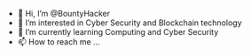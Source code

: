 - 👋 Hi, I’m @BountyHacker
- 👀 I’m interested in Cyber Security and Blockchain technology
- 🌱 I’m currently learning Computing and Cyber Security
- 📫 How to reach me ...

<!---
BountyHacker/BountyHacker -_-_->> Recognize, don't emotionalize and keep it moving 👍🏾 💻 👍🏾.
--->
